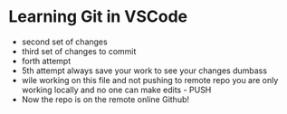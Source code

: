 # Learning Git in VSCode

- second set of changes
- third set of changes to commit
- forth attempt 
- 5th attempt always save your work to see your changes dumbass
- wile working on this file and not pushing to remote repo you are only working locally and no one can make edits - PUSH 
- Now the repo is on the remote online Github! 
